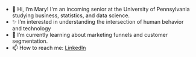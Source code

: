 - 🤍 Hi, I’m Mary! I'm an incoming senior at the University of Pennsylvania studying business, statistics, and data science.
- ✨ I’m interested in understanding the intersection of human behavior and technology
- 🌱 I’m currently learning about marketing funnels and customer segmentation.
- 📫 How to reach me: <a href="https://www.linkedin.com/in/mxumary/">LinkedIn</a>

<!---
mxumary/mxumary is a ✨ special ✨ repository because its `README.md` (this file) appears on your GitHub profile.
You can click the Preview link to take a look at your changes.
--->

